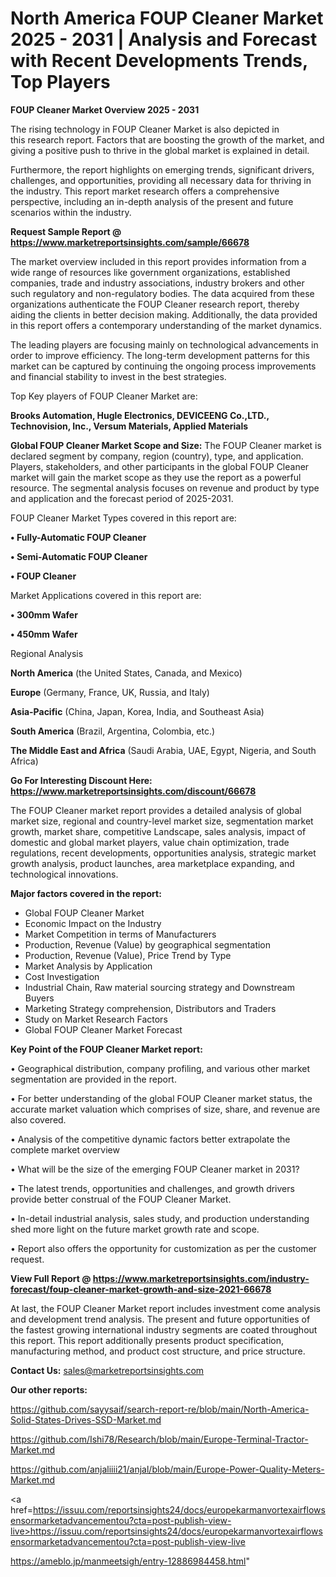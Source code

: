 # North America FOUP Cleaner Market 2025 - 2031 | Analysis and Forecast with Recent Developments Trends, Top Players

<Strong> FOUP Cleaner Market Overview 2025 - 2031</strong>

The rising technology in FOUP Cleaner Market is also depicted in this research report. Factors that are boosting the growth of the market, and giving a positive push to thrive in the global market is explained in detail.

Furthermore, the report highlights on emerging trends, significant drivers, challenges, and opportunities, providing all necessary data for thriving in the industry. This report market research offers a comprehensive perspective, including an in-depth analysis of the present and future scenarios within the industry.

<strong>Request Sample Report @ <a href=https://www.marketreportsinsights.com/sample/66678>https://www.marketreportsinsights.com/sample/66678</a></strong>

The market overview included in this report provides information from a wide range of resources like government organizations, established companies, trade and industry associations, industry brokers and other such regulatory and non-regulatory bodies. The data acquired from these organizations authenticate the FOUP Cleaner research report, thereby aiding the clients in better decision making. Additionally, the data provided in this report offers a contemporary understanding of the market dynamics.

The leading players are focusing mainly on technological advancements in order to improve efficiency. The long-term development patterns for this market can be captured by continuing the ongoing process improvements and financial stability to invest in the best strategies.

Top Key players of FOUP Cleaner Market are:

<strong>Brooks Automation, Hugle Electronics, DEVICEENG Co.,LTD., Technovision, Inc., Versum Materials, Applied Materials</strong>

<strong><b>Global FOUP Cleaner Market Scope and Size:</b></strong>
The FOUP Cleaner market is declared segment by company, region (country), type, and application. Players, stakeholders, and other participants in the global FOUP Cleaner market will gain the market scope as they use the report as a powerful resource. The segmental analysis focuses on revenue and product by type and application and the forecast period of 2025-2031.

FOUP Cleaner Market Types covered in this report are:

<strong>• Fully-Automatic FOUP Cleaner

• Semi-Automatic FOUP Cleaner

• FOUP Cleaner</strong>

Market Applications covered in this report are:

<strong>• 300mm Wafer

• 450mm Wafer</strong> 

Regional Analysis

<strong>North America</strong> (the United States, Canada, and Mexico)

<strong>Europe</strong> (Germany, France, UK, Russia, and Italy)

<strong>Asia-Pacific</strong> (China, Japan, Korea, India, and Southeast Asia)

<strong>South America</strong> (Brazil, Argentina, Colombia, etc.)

<strong>The Middle East and Africa</strong> (Saudi Arabia, UAE, Egypt, Nigeria, and South Africa)

<strong>Go For Interesting Discount Here: <a href=https://www.marketreportsinsights.com/discount/66678>https://www.marketreportsinsights.com/discount/66678</a></strong>

The FOUP Cleaner market report provides a detailed analysis of global market size, regional and country-level market size, segmentation market growth, market share, competitive Landscape, sales analysis, impact of domestic and global market players, value chain optimization, trade regulations, recent developments, opportunities analysis, strategic market growth analysis, product launches, area marketplace expanding, and technological innovations.

<strong><b>Major factors covered in the report:</b></strong>
<ul>
  <li>Global FOUP Cleaner Market </li>
  <li>Economic Impact on the Industry</li>
  <li>Market Competition in terms of Manufacturers</li>
  <li>Production, Revenue (Value) by geographical segmentation</li>
  <li>Production, Revenue (Value), Price Trend by Type</li>
  <li>Market Analysis by Application</li>
  <li>Cost Investigation</li>
  <li>Industrial Chain, Raw material sourcing strategy and Downstream Buyers</li>
  <li>Marketing Strategy comprehension, Distributors and Traders</li>
  <li>Study on Market Research Factors</li>
  <li>Global FOUP Cleaner Market Forecast</li>
</ul>

<strong><b>Key Point of the FOUP Cleaner Market report:</b></strong>

• Geographical distribution, company profiling, and various other market segmentation are provided in the report.

• For better understanding of the global FOUP Cleaner market status, the accurate market valuation which comprises of size, share, and revenue are also covered.

• Analysis of the competitive dynamic factors better extrapolate the complete market overview

• What will be the size of the emerging FOUP Cleaner market in 2031?

• The latest trends, opportunities and challenges, and growth drivers provide better construal of the FOUP Cleaner Market.

• In-detail industrial analysis, sales study, and production understanding shed more light on the future market growth rate and scope.

• Report also offers the opportunity for customization as per the customer request.

<strong><b>View Full Report @ <a href=https://www.marketreportsinsights.com/industry-forecast/foup-cleaner-market-growth-and-size-2021-66678>https://www.marketreportsinsights.com/industry-forecast/foup-cleaner-market-growth-and-size-2021-66678</a></b></strong>


At last, the FOUP Cleaner Market report includes investment come analysis and development trend analysis. The present and future opportunities of the fastest growing international industry segments are coated throughout this report. This report additionally presents product specification, manufacturing method, and product cost structure, and price structure.

<strong>Contact Us:</strong>
sales@marketreportsinsights.com

<strong>Our other reports:</strong>

<a href=https://github.com/sayysaif/search-report-re/blob/main/North-America-Solid-States-Drives-SSD-Market.md>https://github.com/sayysaif/search-report-re/blob/main/North-America-Solid-States-Drives-SSD-Market.md</a>

<a href=https://github.com/Ishi78/Research/blob/main/Europe-Terminal-Tractor-Market.md>https://github.com/Ishi78/Research/blob/main/Europe-Terminal-Tractor-Market.md</a>

<a href=https://github.com/anjaliiii21/anjal/blob/main/Europe-Power-Quality-Meters-Market.md>https://github.com/anjaliiii21/anjal/blob/main/Europe-Power-Quality-Meters-Market.md</a>

<a href=https://issuu.com/reportsinsights24/docs/europekarmanvortexairflowsensormarketadvancementou?cta=post-publish-view-live>https://issuu.com/reportsinsights24/docs/europekarmanvortexairflowsensormarketadvancementou?cta=post-publish-view-live</a>

<a href=https://ameblo.jp/manmeetsigh/entry-12886984458.html>https://ameblo.jp/manmeetsigh/entry-12886984458.html</a>"
